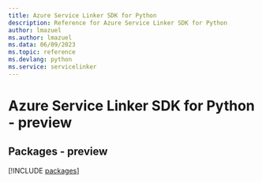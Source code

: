```yaml
---
title: Azure Service Linker SDK for Python
description: Reference for Azure Service Linker SDK for Python
author: lmazuel
ms.author: lmazuel
ms.data: 06/09/2023
ms.topic: reference
ms.devlang: python
ms.service: servicelinker
---
```

# Azure Service Linker SDK for Python - preview
## Packages - preview
[!INCLUDE [packages](service-linker-index.md)]
